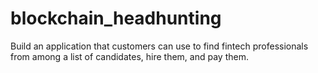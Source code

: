 # blockchain_headhunting
Build an application that customers can use to find fintech professionals from among a list of candidates, hire them, and pay them.
